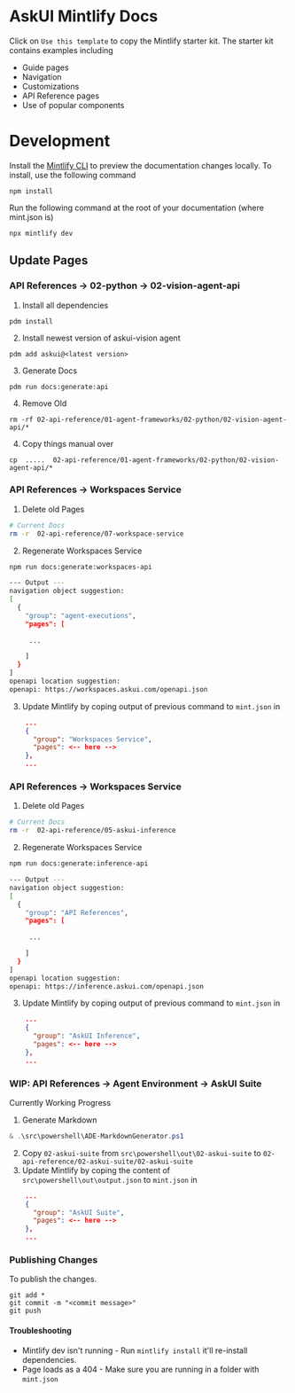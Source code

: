 # AskUI Mintlify Docs

Click on `Use this template` to copy the Mintlify starter kit. The starter kit contains examples including

- Guide pages
- Navigation
- Customizations
- API Reference pages
- Use of popular components



# Development

Install the [Mintlify CLI](https://www.npmjs.com/package/mintlify) to preview the documentation changes locally. To install, use the following command

```
npm install
```

Run the following command at the root of your documentation (where mint.json is)

```
npx mintlify dev
```

## Update Pages

### API References -> 02-python -> 02-vision-agent-api

1. Install all dependencies
```
pdm install
```

2. Install newest version of askui-vision agent
```
pdm add askui@<latest version>
```

3. Generate Docs 
```
pdm run docs:generate:api
```

4. Remove Old
```
rm -rf 02-api-reference/01-agent-frameworks/02-python/02-vision-agent-api/*
```

4. Copy things manual over
```
cp  .....  02-api-reference/01-agent-frameworks/02-python/02-vision-agent-api/*
```

### API References -> Workspaces Service


1. Delete old Pages
```bash
# Current Docs
rm -r  02-api-reference/07-workspace-service
```
2. Regenerate Workspaces Service
```bash
npm run docs:generate:workspaces-api

--- Output ---
navigation object suggestion:
[
  {
    "group": "agent-executions",
    "pages": [
     
     ...

    ]
  }
]
openapi location suggestion:
openapi: https://workspaces.askui.com/openapi.json
```
3. Update Mintlify by coping output of previous command to `mint.json` in 
```json
    ...
    {
      "group": "Workspaces Service",
      "pages": <-- here -->
    },
    ...
```


### API References -> Workspaces Service


1. Delete old Pages
```bash
# Current Docs
rm -r  02-api-reference/05-askui-inference
```
2. Regenerate Workspaces Service
```bash
npm run docs:generate:inference-api

--- Output ---
navigation object suggestion:
[
  {
    "group": "API References",
    "pages": [
     
     ...

    ]
  }
]
openapi location suggestion:
openapi: https://inference.askui.com/openapi.json
```
3. Update Mintlify by coping output of previous command to `mint.json` in 
```json
    ...
    {
      "group": "AskUI Inference",
      "pages": <-- here -->
    },
    ...
```


### WIP: API References -> Agent Environment -> AskUI Suite

Currently Working Progress

1. Generate Markdown

```powershell
& .\src\powershell\ADE-MarkdownGenerator.ps1
```

2. Copy `02-askui-suite` from `src\powershell\out\02-askui-suite` to `02-api-reference/02-askui-suite/02-askui-suite`
3. Update Mintlify by coping the content of `src\powershell\out\output.json` to `mint.json` in

```json
    ...
    {
      "group": "AskUI Suite",
      "pages": <-- here -->
    },
    ...
```

### Publishing Changes

To publish the changes.
```
git add *
git commit -m "<commit message>"
git push
```

#### Troubleshooting

- Mintlify dev isn't running - Run `mintlify install` it'll re-install dependencies.
- Page loads as a 404 - Make sure you are running in a folder with `mint.json`
